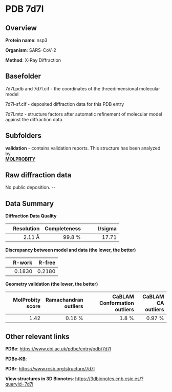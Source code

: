 # PDB 7d7l

## Overview

**Protein name**: nsp3

**Organism**: SARS-CoV-2

**Method**: X-Ray Diffraction



## Basefolder

7d7l.pdb and 7d7l.cif - the coordinates of the threedimensional molecular model

7d7l-sf.cif - deposited diffraction data for this PDB entry

7d7l.mtz - structure factors after automatic refinement of molecular model against the diffraction data.

## Subfolders





**validation** - contains validation reports. This structure has been analyzed by <br>  [**MOLPROBITY**](https://github.com/thorn-lab/coronavirus_structural_task_force/tree/master/pdb/nsp3/SARS-CoV-2/7d7l/validation/molprobity)    



## Raw diffraction data

No public deposition. --<br> 

## Data Summary
**Diffraction Data Quality**

|   | Resolution | Completeness| I/sigma |
|---|-------------:|----------------:|--------------:|
|   |2.11 Å|99.8  %|<img width=50/>17.71|

**Discrepancy between model and data (the lower, the better)**

|   | **R-work**| **R-free**   
|---|-------------:|----------------:|           
||  0.1830|  0.2180|

**Geometry validation (the lower, the better)**

|   |**MolProbity<br>score**| **Ramachandran<br>outliers** | **CaBLAM<br>Conformation outliers** | **CaBLAM<br>CA outliers** |
|---|-------------:|----------------:|----------------:|----------------:|
||  1.42|  0.16 %|1.8 %|0.97 %|

 

 



## Other relevant links 
**PDBe**:  https://www.ebi.ac.uk/pdbe/entry/pdb/7d7l

**PDBe-KB**:  
 
**PDBr**: https://www.rcsb.org/structure/7d7l 

**View structures in 3D Bionotes**: https://3dbionotes.cnb.csic.es/?queryId=7d7l

